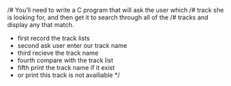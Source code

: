/# You’ll need to write a C program that will ask the user which
/# track she is looking for, and then get it to search through all of the
/# tracks and display any that match.
 * first record the track lists
 * second ask user enter our track name 
 * third recieve the track name 
 * fourth compare with the track list 
 * fifth print the track name if it exist 
 * or print this track is not availiable  */